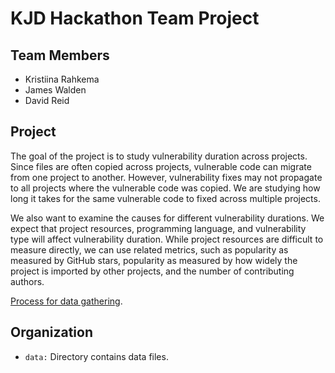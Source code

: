 # KJD Hackathon Team Project

## Team Members
  - Kristiina Rahkema
  - James Walden
  - David Reid

## Project

The goal of the project is to study vulnerability duration across projects. Since files are often copied across projects, vulnerable code can migrate from one project to another. However, vulnerability fixes may not propagate to all projects where the vulnerable code was copied. We are studying how long it takes for the same vulnerable code to fixed across multiple projects. 

We also want to examine the causes for different vulnerability durations. We expect that project resources, programming language, and vulnerability type will affect vulnerability duration. While project resources are difficult to measure directly, we can use related metrics, such as popularity as measured by GitHub stars, popularity as measured by how widely the project is imported by other projects, and the number of contributing authors.

[Process for data gathering](Process.md).

## Organization

  - `data:` Directory contains data files.
 
